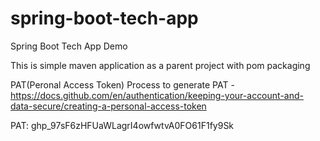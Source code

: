 # spring-boot-tech-app
Spring Boot Tech App Demo
 
This is simple maven application as a parent project with pom packaging

PAT(Peronal Access Token)
Process to generate PAT - https://docs.github.com/en/authentication/keeping-your-account-and-data-secure/creating-a-personal-access-token

PAT:
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